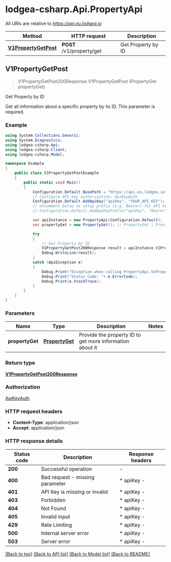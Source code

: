 # lodgea-csharp.Api.PropertyApi

All URIs are relative to *https://api.eu.lodgea.io*

Method | HTTP request | Description
------------- | ------------- | -------------
[**V1PropertyGetPost**](PropertyApi.md#v1propertygetpost) | **POST** /v1/property/get | Get Property by ID



## V1PropertyGetPost

> V1PropertyGetPost200Response V1PropertyGetPost (PropertyGet propertyGet)

Get Property by ID

Get all information about a specific property by its ID. This parameter is required.

### Example

```csharp
using System.Collections.Generic;
using System.Diagnostics;
using lodgea-csharp.Api;
using lodgea-csharp.Client;
using lodgea-csharp.Model;

namespace Example
{
    public class V1PropertyGetPostExample
    {
        public static void Main()
        {
            Configuration.Default.BasePath = "https://api.eu.lodgea.io";
            // Configure API key authorization: ApiKeyAuth
            Configuration.Default.AddApiKey("apiKey", "YOUR_API_KEY");
            // Uncomment below to setup prefix (e.g. Bearer) for API key, if needed
            // Configuration.Default.AddApiKeyPrefix("apiKey", "Bearer");

            var apiInstance = new PropertyApi(Configuration.Default);
            var propertyGet = new PropertyGet(); // PropertyGet | Provide the property ID to get more information about it

            try
            {
                // Get Property by ID
                V1PropertyGetPost200Response result = apiInstance.V1PropertyGetPost(propertyGet);
                Debug.WriteLine(result);
            }
            catch (ApiException e)
            {
                Debug.Print("Exception when calling PropertyApi.V1PropertyGetPost: " + e.Message );
                Debug.Print("Status Code: "+ e.ErrorCode);
                Debug.Print(e.StackTrace);
            }
        }
    }
}
```

### Parameters


Name | Type | Description  | Notes
------------- | ------------- | ------------- | -------------
 **propertyGet** | [**PropertyGet**](PropertyGet.md)| Provide the property ID to get more information about it | 

### Return type

[**V1PropertyGetPost200Response**](V1PropertyGetPost200Response.md)

### Authorization

[ApiKeyAuth](../README.md#ApiKeyAuth)

### HTTP request headers

- **Content-Type**: application/json
- **Accept**: application/json


### HTTP response details
| Status code | Description | Response headers |
|-------------|-------------|------------------|
| **200** | Successful operation |  -  |
| **400** | Bad request - missing parameter |  * apiKey -  <br>  |
| **401** | API Key is missing or invalid |  * apiKey -  <br>  |
| **403** | Forbidden |  * apiKey -  <br>  |
| **404** | Not Found |  * apiKey -  <br>  |
| **405** | Invalid input |  * apiKey -  <br>  |
| **429** | Rate Limiting |  * apiKey -  <br>  |
| **500** | Internal server error |  * apiKey -  <br>  |
| **503** | Server error |  * apiKey -  <br>  |

[[Back to top]](#)
[[Back to API list]](../README.md#documentation-for-api-endpoints)
[[Back to Model list]](../README.md#documentation-for-models)
[[Back to README]](../README.md)

